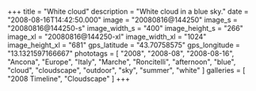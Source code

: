 +++
title = "White cloud"
description = "White cloud in a blue sky."
date = "2008-08-16T14:42:50.000"
image = "20080816@144250"
image_s = "20080816@144250-s"
image_width_s = "400"
image_height_s = "266"
image_xl = "20080816@144250-xl"
image_width_xl = "1024"
image_height_xl = "681"
gps_latitude = "43.70758575"
gps_longitude = "13.1321597166667"
phototags = [ "2008", "2008-08", "2008-08-16", "Ancona", "Europe", "Italy", "Marche", "Roncitelli", "afternoon", "blue", "cloud", "cloudscape", "outdoor", "sky", "summer", "white" ]
galleries = [ "2008 Timeline", "Cloudscape" ]
+++
